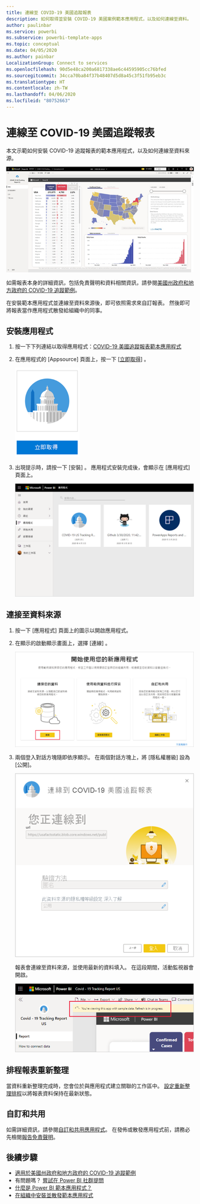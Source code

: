 ```yaml
---
title: 連線至 COVID-19 美國追蹤報表
description: 如何取得並安裝 COVID-19 美國案例範本應用程式，以及如何連線至資料。
author: paulinbar
ms.service: powerbi
ms.subservice: powerbi-template-apps
ms.topic: conceptual
ms.date: 04/05/2020
ms.author: painbar
LocalizationGroup: Connect to services
ms.openlocfilehash: 90d5e48ca200a6817338ae6c44595905cc76bfed
ms.sourcegitcommit: 34cca70ba84f37b48407d5d8a45c3f51fb95eb3c
ms.translationtype: HT
ms.contentlocale: zh-TW
ms.lasthandoff: 04/06/2020
ms.locfileid: "80752663"
---
```

# <a name="connect-to-the-covid-19-us-tracking-report"></a>連線至 COVID-19 美國追蹤報表
本文示範如何安裝 COVID-19 追蹤報表的範本應用程式，以及如何連線至資料來源。

![COVID-19 美國追蹤報表](media/service-connect-to-covid-19-tracking/service-covid-19-us-tracking-report-title-screen.png)

如需報表本身的詳細資訊，包括免責聲明和資料相關資訊，請參閱[美國州政府和地方政府的 COVID-19 追蹤範例](../create-reports/sample-covid-19-us.md)。

在安裝範本應用程式並連線至資料來源後，即可依照需求來自訂報表。 然後即可將報表當作應用程式散發給組織中的同事。

## <a name="install-the-app"></a>安裝應用程式

1. 按一下下列連結以取得應用程式：[COVID-19 美國追蹤報表範本應用程式](https://appsource.microsoft.com/en-us/product/power-bi/pbi-contentpacks.covid19ms)

1. 在應用程式的 [Appsource] 頁面上，按一下 [[立即取得](https://appsource.microsoft.com/en-us/product/power-bi/pbi-contentpacks.covid19ms)]  。

    [![Appsource 中的 Covid-19 美國追蹤報表](media/service-connect-to-covid-19-tracking/service-covid-19-us-tracking-report-appsource-icon.png)](https://appsource.microsoft.com/en-us/product/power-bi/pbi-contentpacks.covid19ms)

1. 出現提示時，請按一下 [安裝]  。 應用程式安裝完成後，會顯示在 [應用程式] 頁面上。

   ![[應用程式] 頁面上的 COVID-19 美國追蹤報表](media/service-connect-to-covid-19-tracking/service-covid-19-us-tracking-report-apps-page-icon.png)

## <a name="connect-to-data-sources"></a>連接至資料來源

1. 按一下 [應用程式] 頁面上的圖示以開啟應用程式。

1. 在顯示的啟動顯示畫面上，選擇 [連線]  。

   ![範本應用程式啟動顯示畫面](media/service-connect-to-covid-19-tracking/service-covid-19-us-tracking-report-splash-screen.png)

1. 兩個登入對話方塊隨即依序顯示。 在兩個對話方塊上，將 [隱私權層級] 設為 [公開]。

   ![Covid-19 美國追蹤報表登入對話方塊](media/service-connect-to-covid-19-tracking/service-covid-19-us-tracking-report-signin-dialog.png)

   報表會連線至資料來源，並使用最新的資料填入。 在這段期間，活動監視器會開啟。

   ![Covid-19 美國追蹤報表正在重新整理](media/service-connect-to-covid-19-tracking/service-covid-19-us-tracking-report-refresh-monitor.png)

## <a name="schedule-report-refresh"></a>排程報表重新整理

當資料重新整理完成時，您會位於與應用程式建立關聯的工作區中。 [設定重新整理排程](../refresh-scheduled-refresh.md)以將報表資料保持在最新狀態。

## <a name="customize-and-share"></a>自訂和共用

如需詳細資訊，請參閱[自訂和共用應用程式](../service-template-apps-install-distribute.md#customize-and-share-the-app)。 在發佈或散發應用程式前，請務必先檢閱[報告免責聲明](../create-reports/sample-covid-19-us.md#disclaimers)。

## <a name="next-steps"></a>後續步驟
* [適用於美國州政府和地方政府的 COVID-19 追蹤範例](../create-reports/sample-covid-19-us.md)
* 有問題嗎？ [嘗試在 Power BI 社群提問](https://community.powerbi.com/)
* [什麼是 Power BI 範本應用程式？](../service-template-apps-overview.md)
* [在組織中安裝並散發範本應用程式](../service-template-apps-install-distribute.md)
